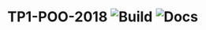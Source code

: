 # TP1-POO-2018 ![Build](https://travis-ci.com/amacz13/TP1-POO-2018.svg?token=q7h2JprvMFM5yffbyuyJ&branch=master) ![Docs](https://readthedocs.org/projects/tp1-poo-2018/badge/?version=latest)

